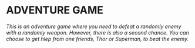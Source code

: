 
# **ADVENTURE GAME** #

*This is an adventure game where you need to defeat a randomly enemy with a randomly weapon.*
*However, there is also a second chance. You can choose to get hlep from one friends, Thor or Superman, to beat the enemy.*